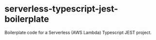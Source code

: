 # serverless-typescript-jest-boilerplate
Boilerplate code for a Serverless (AWS Lambda) Typescript JEST project. 
